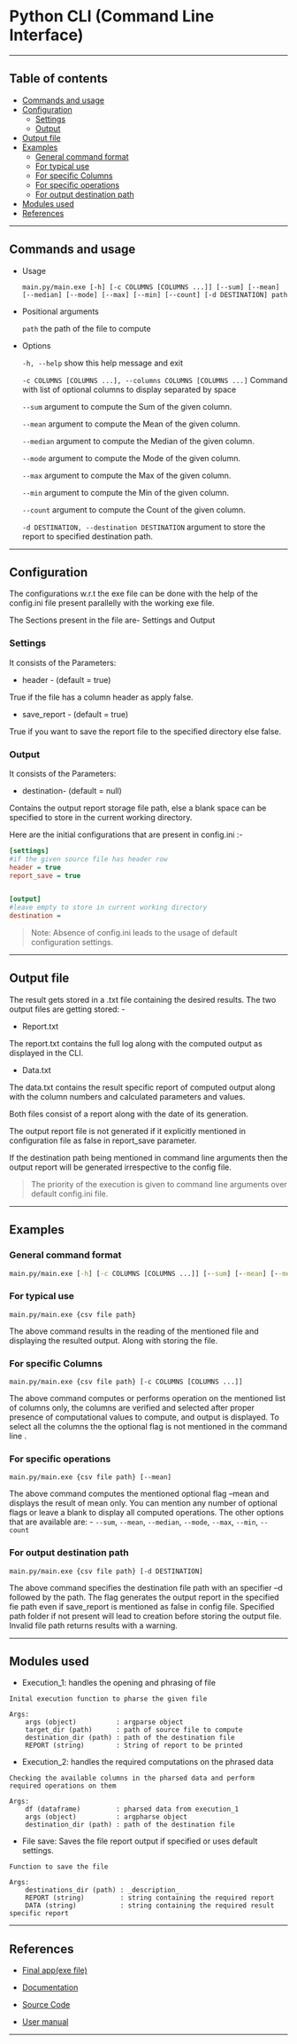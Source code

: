 # Python CLI (Command Line Interface)

---

## Table of contents

- [Commands and usage](#commands-and-usage)
- [Configuration](#configuration)
  - [Settings](#settings)
  - [Output](#output)
- [Output file](#output-file)
- [Examples](#examples)
  - [General command format](#general-command-format)
  - [For typical use](#for-typical-use)
  - [For specific Columns](#for-specific-columns)
  - [For specific operations](#for-specific-operations)
  - [For output destination path](#for-output-destination-path)
- [Modules used](#modules-used)
- [References](#references)

---

## Commands and usage

- Usage

      main.py/main.exe [-h] [-c COLUMNS [COLUMNS ...]] [--sum] [--mean] [--median] [--mode] [--max] [--min] [--count] [-d DESTINATION] path

- Positional arguments

  `path`                  the path of the file to compute

- Options

  `-h, --help`            show this help message and exit

  `-c COLUMNS [COLUMNS ...], --columns COLUMNS [COLUMNS ...]` Command with list of optional columns to display separated by space

  `--sum`                argument to compute the Sum of the given column.

  `--mean`                argument to compute the Mean of the given column.

  `--median`              argument to compute the Median of the given column.

  `--mode`                argument to compute the Mode of the given column.

  `--max`                 argument to compute the Max of the given column.

  `--min`                 argument to compute the Min of the given column.
  
  `--count`                 argument to compute the Count of the given column.

  `-d DESTINATION, --destination DESTINATION`                 argument to store the report to specified destination path.

---

## Configuration

The configurations w.r.t the exe file can be done with the help of the config.ini file present parallelly with the working exe file.

The Sections present in the file are- Settings and Output

### Settings

It consists of the Parameters:

- header - (default = true)

True if the file has a column header as apply false.

- save_report - (default = true)

True if you want to save the report file to the specified directory else false.

### Output

It consists of the Parameters:

- destination- (default = null)

Contains the output report storage file path, else a blank space can be specified to store in the current working directory.

Here are the initial configurations that are present in config.ini :-

```ini
[settings]
#if the given source file has header row
header = true
report_save = true


[output]
#leave empty to store in current working directory
destination = 
```

 > Note: Absence of config.ini leads to the usage of default configuration settings.

---

## Output file

The result gets stored in a .txt file containing the desired results. The two output files are getting stored: -  

- Report.txt

The report.txt contains the full log along with the computed output as displayed in the CLI.  

- Data.txt

The data.txt contains the result specific report of computed output along with the column numbers and calculated parameters and values.

Both files consist of a report along with the date of its generation.

The output report file is not generated if it explicitly mentioned in configuration file as false in report_save parameter.

If the destination path being mentioned in command line arguments then the output report  will be generated irrespective to the config file.

> The priority of the execution is given to command line arguments over default config.ini file.

---

## Examples

### General command format

```cmd
main.py/main.exe [-h] [-c COLUMNS [COLUMNS ...]] [--sum] [--mean] [--median] [--mode] [--max] [--min] [--count] [-d DESTINATION] path
``` 

### For typical use

    main.py/main.exe {csv file path} 

The above command results in the reading of the mentioned file and displaying the resulted output. Along with storing the file.  

### For specific Columns

    main.py/main.exe {csv file path} [-c COLUMNS [COLUMNS ...]] 

The above command computes or performs operation on the mentioned list of columns only, the columns are verified and selected after proper presence of computational values to compute, and output is displayed. To select all the columns the the optional flag is not mentioned in the command line  .

### For specific operations

    main.py/main.exe {csv file path} [--mean] 

The above command computes the mentioned optional flag –mean and displays the result of mean only. You can mention any number of optional flags or leave a blank to display all computed operations.
The other options that are available are: -
`--sum`, `--mean`, `--median`, `--mode`, `--max`, `--min`, `--count`

### For output destination path

    main.py/main.exe {csv file path} [-d DESTINATION] 

The above command specifies the destination file path with an specifier –d followed by the path. The flag generates the output report in the specified fie path even if save_report is mentioned as false in config file. Specified path folder if not present will lead to creation before storing the output file. Invalid file path returns results with a warning.  

---

## Modules used

- Execution_1: handles the opening and phrasing of file

```
Inital execution function to pharse the given file

Args:
    args (object)          : argparse object
    target_dir (path)      : path of source file to compute
    destination_dir (path) : path of the destination file
    REPORT (string)        : String of report to be printed
```

- Execution_2: handles the required computations on the phrased data

```
Checking the available columns in the pharsed data and perform required operations on them

Args:
    df (dataframe)         : pharsed data from execution_1
    args (object)          : argpharse object
    destination_dir (path) : path of the destination file
```

- File save: Saves the file report output if specified or uses default settings.

```
Function to save the file

Args:
    destinations_dir (path) : _description_
    REPORT (string)         : string containing the required report
    DATA (string)           : string containing the required result specific report
```

---

## References

- [Final app(exe file)](https://bitbucket.org/venkatagunasekhar/python_cli/src/master/Final_Deliverables/)

- [Documentation](https://bitbucket.org/venkatagunasekhar/python_cli/src/master/docs/)

- [Source Code](https://bitbucket.org/venkatagunasekhar/python_cli/src/master/Src/)

- [User manual](https://bitbucket.org/venkatagunasekhar/python_cli/src/master/README.md)

---
